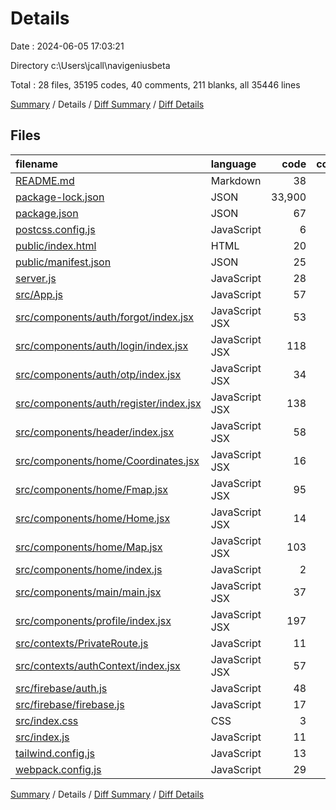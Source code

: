 # Details

Date : 2024-06-05 17:03:21

Directory c:\\Users\\jcall\\navigeniusbeta

Total : 28 files,  35195 codes, 40 comments, 211 blanks, all 35446 lines

[Summary](results.md) / Details / [Diff Summary](diff.md) / [Diff Details](diff-details.md)

## Files
| filename | language | code | comment | blank | total |
| :--- | :--- | ---: | ---: | ---: | ---: |
| [README.md](/README.md) | Markdown | 38 | 0 | 33 | 71 |
| [package-lock.json](/package-lock.json) | JSON | 33,900 | 0 | 1 | 33,901 |
| [package.json](/package.json) | JSON | 67 | 0 | 1 | 68 |
| [postcss.config.js](/postcss.config.js) | JavaScript | 6 | 0 | 1 | 7 |
| [public/index.html](/public/index.html) | HTML | 20 | 23 | 1 | 44 |
| [public/manifest.json](/public/manifest.json) | JSON | 25 | 0 | 1 | 26 |
| [server.js](/server.js) | JavaScript | 28 | 5 | 10 | 43 |
| [src/App.js](/src/App.js) | JavaScript | 57 | 0 | 8 | 65 |
| [src/components/auth/forgot/index.jsx](/src/components/auth/forgot/index.jsx) | JavaScript JSX | 53 | 1 | 7 | 61 |
| [src/components/auth/login/index.jsx](/src/components/auth/login/index.jsx) | JavaScript JSX | 118 | 0 | 10 | 128 |
| [src/components/auth/otp/index.jsx](/src/components/auth/otp/index.jsx) | JavaScript JSX | 34 | 4 | 8 | 46 |
| [src/components/auth/register/index.jsx](/src/components/auth/register/index.jsx) | JavaScript JSX | 138 | 0 | 17 | 155 |
| [src/components/header/index.jsx](/src/components/header/index.jsx) | JavaScript JSX | 58 | 0 | 6 | 64 |
| [src/components/home/Coordinates.jsx](/src/components/home/Coordinates.jsx) | JavaScript JSX | 16 | 0 | 3 | 19 |
| [src/components/home/Fmap.jsx](/src/components/home/Fmap.jsx) | JavaScript JSX | 95 | 0 | 18 | 113 |
| [src/components/home/Home.jsx](/src/components/home/Home.jsx) | JavaScript JSX | 14 | 0 | 4 | 18 |
| [src/components/home/Map.jsx](/src/components/home/Map.jsx) | JavaScript JSX | 103 | 0 | 14 | 117 |
| [src/components/home/index.js](/src/components/home/index.js) | JavaScript | 2 | 0 | 3 | 5 |
| [src/components/main/main.jsx](/src/components/main/main.jsx) | JavaScript JSX | 37 | 5 | 7 | 49 |
| [src/components/profile/index.jsx](/src/components/profile/index.jsx) | JavaScript JSX | 197 | 0 | 24 | 221 |
| [src/contexts/PrivateRoute.js](/src/contexts/PrivateRoute.js) | JavaScript | 11 | 0 | 5 | 16 |
| [src/contexts/authContext/index.jsx](/src/contexts/authContext/index.jsx) | JavaScript JSX | 57 | 0 | 9 | 66 |
| [src/firebase/auth.js](/src/firebase/auth.js) | JavaScript | 48 | 1 | 10 | 59 |
| [src/firebase/firebase.js](/src/firebase/firebase.js) | JavaScript | 17 | 0 | 3 | 20 |
| [src/index.css](/src/index.css) | CSS | 3 | 0 | 0 | 3 |
| [src/index.js](/src/index.js) | JavaScript | 11 | 0 | 2 | 13 |
| [tailwind.config.js](/tailwind.config.js) | JavaScript | 13 | 1 | 0 | 14 |
| [webpack.config.js](/webpack.config.js) | JavaScript | 29 | 0 | 5 | 34 |

[Summary](results.md) / Details / [Diff Summary](diff.md) / [Diff Details](diff-details.md)